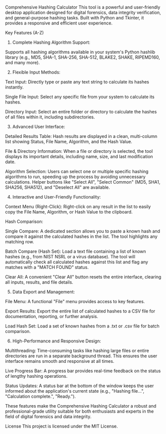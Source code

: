 Comprehensive Hashing Calculator
This tool is a powerful and user-friendly desktop application designed for digital forensics, data integrity verification, and general-purpose hashing tasks. Built with Python and Tkinter, it provides a responsive and efficient user experience.

Key Features (A-Z)
1. Complete Hashing Algorithm Support:

Supports all hashing algorithms available in your system's Python hashlib library (e.g., MD5, SHA-1, SHA-256, SHA-512, BLAKE2, SHAKE, RIPEMD160, and many more).

2. Flexible Input Methods:

Text Input: Directly type or paste any text string to calculate its hashes instantly.

Single File Input: Select any specific file from your system to calculate its hashes.

Directory Input: Select an entire folder or directory to calculate the hashes of all files within it, including subdirectories.

3. Advanced User Interface:

Detailed Results Table: Hash results are displayed in a clean, multi-column list showing Status, File Name, Algorithm, and the Hash Value.

File & Directory Information: When a file or directory is selected, the tool displays its important details, including name, size, and last modification date.

Algorithm Selection: Users can select one or multiple specific hashing algorithms to run, speeding up the process by avoiding unnecessary calculations. Helper buttons like "Select All", "Select Common" (MD5, SHA1, SHA256, SHA512), and "Deselect All" are available.

4. Interactive and User-Friendly Functionality:

Context Menu (Right-Click): Right-click on any result in the list to easily copy the File Name, Algorithm, or Hash Value to the clipboard.

Hash Comparison:

Single Compare: A dedicated section allows you to paste a known hash and compare it against the calculated hashes in the list. The tool highlights any matching row.

Batch Compare (Hash Set): Load a text file containing a list of known hashes (e.g., from NIST NSRL or a virus database). The tool will automatically check all calculated hashes against this list and flag any matches with a "MATCH FOUND" status.

Clear All: A convenient "Clear All" button resets the entire interface, clearing all inputs, results, and file details.

5. Data Export and Management:

File Menu: A functional "File" menu provides access to key features.

Export Results: Export the entire list of calculated hashes to a CSV file for documentation, reporting, or further analysis.

Load Hash Set: Load a set of known hashes from a .txt or .csv file for batch comparison.

6. High-Performance and Responsive Design:

Multithreading: Time-consuming tasks like hashing large files or entire directories are run in a separate background thread. This ensures the user interface remains smooth and responsive at all times.

Live Progress Bar: A progress bar provides real-time feedback on the status of lengthy hashing operations.

Status Updates: A status bar at the bottom of the window keeps the user informed about the application's current state (e.g., "Hashing file...", "Calculation complete.", "Ready.").

These features make the Comprehensive Hashing Calculator a robust and professional-grade utility suitable for both enthusiasts and experts in the field of digital forensics and data integrity.

License
This project is licensed under the MIT License.
